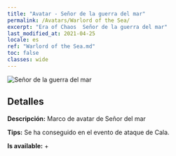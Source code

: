 ```yaml
---
title: "Avatar - Señor de la guerra del mar"
permalink: /Avatars/Warlord of the Sea/
excerpt: "Era of Chaos  Señor de la guerra del mar"
last_modified_at: 2021-04-25
locale: es
ref: "Warlord of the Sea.md"
toc: false
classes: wide
---
```

 ![Señor de la guerra del mar](/images/a/avatarFrame_202.png)

## Detalles

 **Descripción:** Marco de avatar de Señor del mar 

 **Tips:** Se ha conseguido en el evento de ataque de Cala. 

 **Is available:**  + 

